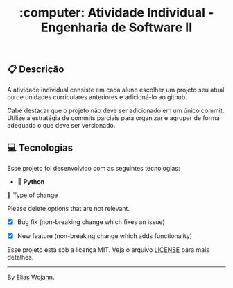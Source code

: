 <h1 align="center">
  :computer: Atividade Individual - Engenharia de Software II
</h1>
<br>

## :clipboard: Descrição

A atividade individual consiste em cada aluno escolher um projeto seu atual ou de unidades curriculares anteriores e adicioná-lo ao github.

Cabe destacar que o projeto não deve ser adicionado em um único commit. Utilize a estratégia de commits parciais para organizar e agrupar de forma adequada o que deve ser versionado.

## 💻 Tecnologias

Esse projeto foi desenvolvido com as seguintes tecnologias:
- :snake: **Python**

:memo: Type of change

Please delete options that are not relevant.

- [x] Bug fix (non-breaking change which fixes an issue)
- [x] New feature (non-breaking change which adds functionality)


Esse projeto está sob a licença MIT. Veja o arquivo [LICENSE](LICENSE.md) para mais detalhes.

---
By [Elias Wojahn](https://github.com/eli-wojahn).
